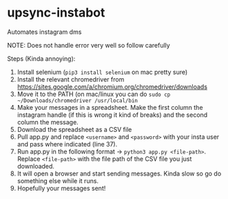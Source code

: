 # upsync-instabot

Automates instagram dms

NOTE: Does not handle error very well so follow carefully

Steps (Kinda annoying):

1. Install selenium (```pip3 install selenium``` on mac pretty sure)
2. Install the relevant chromedriver from https://sites.google.com/a/chromium.org/chromedriver/downloads 
3. Move it to the PATH (on mac/linux you can do ```sudo cp ~/Downloads/chromedriver /usr/local/bin```
4. Make your messages in a spreadsheet. Make the first column the instagram handle (if this is wrong it kind of breaks) and the second column the message.
5. Download the spreadsheet as a CSV file
6. Pull app.py and replace ```<username>``` and ```<password>``` with your insta user and pass where indicated (line 37).
7. Run app.py in the following format -> ```python3 app.py <file-path>```. Replace ```<file-path>``` with the file path of the CSV file you just downloaded.
8. It will open a browser and start sending messages. Kinda slow so go do something else while it runs.
9. Hopefully your messages sent!


